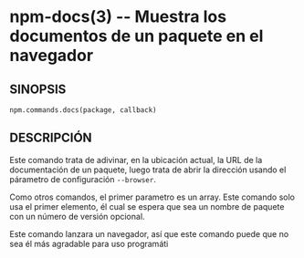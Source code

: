 npm-docs(3) -- Muestra los documentos de un paquete en el navegador
==================================================================

## SINOPSIS

    npm.commands.docs(package, callback)

## DESCRIPCIÓN

Este comando trata de adivinar, en la ubicación actual,  la URL de la
documentación de un paquete, luego trata de abrir la dirección usando 
el párametro de configuración `--browser`.

Como otros comandos, el primer parametro es un array. Este comando solo
usa el primer elemento, él cual se espera que sea un nombre de paquete
con un número de versión opcional.

Este comando lanzara un navegador, así que este comando puede que no sea 
él más agradable para uso programáti
